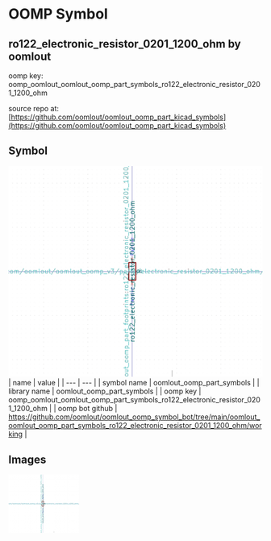 # OOMP Symbol  
## ro122_electronic_resistor_0201_1200_ohm  by oomlout  
  
oomp key: oomp_oomlout_oomlout_oomp_part_symbols_ro122_electronic_resistor_0201_1200_ohm  
  
source repo at: [https://github.com/oomlout/oomlout_oomp_part_kicad_symbols](https://github.com/oomlout/oomlout_oomp_part_kicad_symbols)  
## Symbol  
  
[![working.png](working_600.png)](working.png)  
| name | value | 
| --- | --- | 
| symbol name | oomlout_oomp_part_symbols | 
| library name | oomlout_oomp_part_symbols | 
| oomp key | oomp_oomlout_oomlout_oomp_part_symbols_ro122_electronic_resistor_0201_1200_ohm | 
| oomp bot github | https://github.com/oomlout/oomlout_oomp_symbol_bot/tree/main/oomlout_oomlout_oomp_part_symbols_ro122_electronic_resistor_0201_1200_ohm/working | 
## Images  
  
[![working.png](working_140.png)](working.png)  
